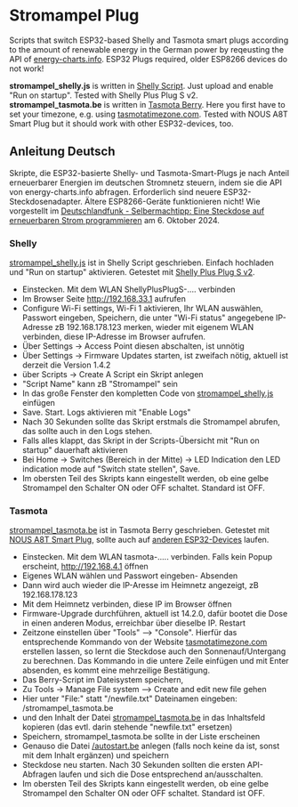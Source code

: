 # **Stromampel Plug** 
Scripts that switch ESP32-based Shelly and Tasmota smart plugs according to the amount of renewable energy in the German power by reqeusting the API of [energy-charts.info](https://energy-charts.info/charts/consumption_advice/chart.htm?l=de&c=DE). ESP32 Plugs required, older ESP8266 devices do not work!

**stromampel_shelly.js** is written in [Shelly Script](https://shelly-api-docs.shelly.cloud/gen2/Scripts/Tutorial/). Just upload and enable "Run on startup". Tested with Shelly Plus Plug S v2.
**stromampel_tasmota.be** is written in [Tasmota Berry](https://tasmota.github.io/docs/Berry/). Here you first have to set your timezone, e.g. using [tasmotatimezone.com](https://tasmotatimezone.com). Tested with NOUS A8T Smart Plug but it should work with other ESP32-devices, too.

## Anleitung Deutsch
Skripte, die ESP32-basierte Shelly- und Tasmota-Smart-Plugs je nach Anteil erneuerbarer Energien im deutschen Stromnetz steuern, indem sie die API von energy-charts.info abfragen. Erforderlich sind neuere ESP32-Steckdosenadapter. Ältere ESP8266-Geräte funktionieren nicht! Wie vorgestellt im [Deutschlandfunk - Selbermachtipp: Eine Steckdose auf erneuerbaren Strom programmieren](https://share.deutschlandradio.de/dlf-audiothek-audio-teilen.html?audio_id=dira_DLF_62eb00f2) am 6. Oktober 2024.

### Shelly
[stromampel_shelly.js](https://raw.githubusercontent.com/netzbasteln/stromampel-plug/main/Shelly/stromampel_shelly.js "stromampel_shelly.js") ist in Shelly Script geschrieben. Einfach hochladen und "Run on startup" aktivieren. Getestet mit [Shelly Plus Plug S v2](https://preisvergleich.heise.de/?fs=Shelly+Plus+Plug+S&hloc=at&hloc=de "Shelly Plus Plug S v2").

- Einstecken. Mit dem WLAN ShellyPlusPlugS-.... verbinden
- Im Browser Seite http://192.168.33.1 aufrufen
- Configure Wi-Fi settings, Wi-Fi 1 aktivieren, Ihr WLAN auswählen, Passwort eingeben, Speichern, die unter "Wi-Fi status" angegebene IP-Adresse zB 192.168.178.123 merken, wieder mit eigenem WLAN verbinden, diese IP-Adresse im Browser aufrufen.
- Über Settings -> Access Point diesen abschalten, ist unnötig
- Über Settings -> Firmware Updates starten, ist zweifach nötig, aktuell ist derzeit die Version 1.4.2
- über Scripts -> Create A Script ein Skript anlegen
- "Script Name" kann zB "Stromampel" sein
- In das große Fenster den kompletten Code von [stromampel_shelly.js](https://raw.githubusercontent.com/netzbasteln/stromampel-plug/main/Shelly/stromampel_shelly.js "stromampel_shelly.js") einfügen
- Save. Start. Logs aktivieren mit "Enable Logs"
- Nach 30 Sekunden sollte das Skript erstmals die Stromampel abrufen, das sollte auch in den Logs stehen. 
- Falls alles klappt, das Skript in der Scripts-Übersicht mit "Run on startup" dauerhaft aktivieren
- Bei Home -> Switches (Bereich in der Mitte) -> LED Indication den LED indication mode auf "Switch state stellen", Save.
- Im obersten Teil des Skripts kann eingestellt werden, ob eine gelbe Stromampel den Schalter ON oder OFF schaltet. Standard ist OFF.
 
### Tasmota
[stromampel_tasmota.be](https://raw.githubusercontent.com/netzbasteln/stromampel-plug/main/Tasmota/stromampel_tasmota.be "stromampel_tasmota.be")  ist in Tasmota Berry geschrieben. Getestet mit [NOUS A8T Smart Plug](https://preisvergleich.heise.de/nous-smart-wifi-a8t-a3292043.html "NOUS A8T Smart Plug."), sollte auch auf [anderen ESP32-Devices](https://templates.blakadder.com/esp32.html) laufen.

- Einstecken. Mit dem WLAN tasmota-..... verbinden. Falls kein Popup erscheint, http://192.168.4.1 öffnen
- Eigenes WLAN wählen und Passwort eingeben- Absenden
- Dann wird auch wieder die IP-Aresse im Heimnetz angezeigt, zB 192.168.178.123 
- Mit dem Heimnetz verbinden, diese IP im Browser öffnen
- Firmware-Upgrade durchführen, aktuell ist 14.2.0, dafür bootet die Dose in einen anderen Modus, erreichbar über dieselbe IP. Restart
- Zeitzone einstellen über "Tools" –> "Console". Hierfür das entsprechende Kommando von der Website [tasmotatimezone.com](https://tasmotatimezone.com "tasmotatimezone.com") erstellen lassen, so lernt die Steckdose auch den Sonnenauf/Untergang zu berechnen. Das Kommando in die untere Zeile einfügen und mit Enter absenden, es kommt eine mehrzeilige Bestätigung.
- Das Berry-Script im Dateisystem speichern, 
- Zu Tools -> Manage File system –> Create and edit new file gehen
- Hier unter "File:" statt "/newfile.txt" Dateinamen eingeben: /stromampel_tasmota.be
- und den Inhalt der Datei [stromampel_tasmota.be](https://raw.githubusercontent.com/netzbasteln/stromampel-plug/main/Tasmota/stromampel_tasmota.be "stromampel_tasmota.be") in das Inhaltsfeld kopieren (das evtl. darin stehende "newfile.txt" ersetzen) 
- Speichern, stromampel_tasmota.be sollte in der Liste erscheinen
- Genauso die Datei [/autostart.be](https://raw.githubusercontent.com/netzbasteln/stromampel-plug/main/Tasmota/autoexec.be "/autostart.be") anlegen (falls noch keine da ist, sonst mit dem Inhalt ergänzen) und speichern
- Steckdose neu starten. Nach 30 Sekunden sollten die ersten API-Abfragen laufen und sich die Dose entsprechend an/ausschalten.
- Im obersten Teil des Skripts kann eingestellt werden, ob eine gelbe Stromampel den Schalter ON oder OFF schaltet. Standard ist OFF.
